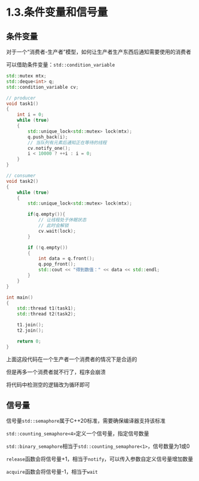# 1.3.条件变量和信号量

## 条件变量

对于一个“消费者-生产者”模型，如何让生产者生产东西后通知需要使用的消费者

可以借助条件变量：`std::condition_variable`

```c++
std::mutex mtx;
std::deque<int> q;
std::condition_variable cv;

// producer
void task1()
{
    int i = 0;
    while (true)
    {
        std::unique_lock<std::mutex> lock(mtx);
        q.push_back(i);
        // 当队列有元素后通知正在等待的线程
        cv.notify_one();
        i < 10000 ? ++i : i = 0;
    }
}

// consumer
void task2()
{
    while (true)
    {
        std::unique_lock<std::mutex> lock(mtx);

        if(q.empty()){
            // 让线程处于休眠状态
            // 此时会解锁
            cv.wait(lock);
        }

        if (!q.empty())
        {
            int data = q.front();
            q.pop_front();
            std::cout << "得到数值：" << data << std::endl;
        }
    }
}

int main()
{
    std::thread t1(task1);
    std::thread t2(task2);

    t1.join();
    t2.join();

    return 0;
}

```

上面这段代码在一个生产者一个消费者的情况下是合适的

但是再多一个消费者就不行了，程序会崩溃

将代码中检测空的逻辑改为循环即可

## 信号量

信号量`std::semaphore`属于C++20标准，需要确保编译器支持该标准

`std::counting_semaphore<4>`定义一个信号量，指定信号数量

`std::binary_semaphore`相当于`std::counting_semaphore<1>`，信号数量为1或0

`release`函数会将信号量+1，相当于`notify`，可以传入参数自定义信号量增加数量

`acquire`函数会将信号量-1，相当于`wait`
